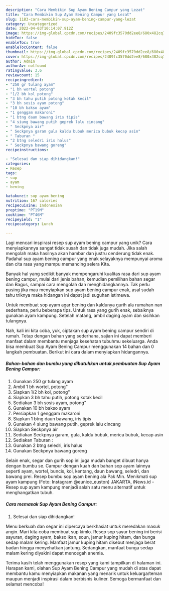 ```yaml
---
description: "Cara Membikin Sup Ayam Bening Campur yang Lezat"
title: "Cara Membikin Sup Ayam Bening Campur yang Lezat"
slug: 1183-cara-membikin-sup-ayam-bening-campur-yang-lezat
category: Uncategorized
date: 2022-04-03T10:14:07.912Z
image: https://img-global.cpcdn.com/recipes/2409fc3570dd2ee8/680x482cq70/sup-ayam-bening-campur-foto-resep-utama.jpg
hideToc: false
enableToc: true
enableTocContent: false
thumbnail: https://img-global.cpcdn.com/recipes/2409fc3570dd2ee8/680x482cq70/sup-ayam-bening-campur-foto-resep-utama.jpg
cover: https://img-global.cpcdn.com/recipes/2409fc3570dd2ee8/680x482cq70/sup-ayam-bening-campur-foto-resep-utama.jpg
author: Admin
authorAv: notfound
ratingvalue: 3.6
reviewcount: 15
recipeingredient:
- "250 gr tulang ayam"
- "1 bh wortel potong"
- "1/2 bh kol potong"
- "3 bh tahu putih potong kotak kecil"
- "3 bh sosis ayam potong"
- "10 bh bakso ayam"
- "1 genggam makaroni"
- "1 btng daun bawang iris tipis"
- "4 siung bawang putih geprek lalu cincang"
- " Seckpnya air"
- " Seckpnya garam gula kaldu bubuk merica bubuk kecap asin"
- " Taburan "
- "2 btng seledri iris halus"
- " Seckpnya bawang goreng"
recipeinstructions:

- "Selesai dan siap dihidangkan!"
categories:
- Resep
tags:
- sup
- ayam
- bening

katakunci: sup ayam bening 
nutrition: 167 calories
recipecuisine: Indonesian
preptime: "PT19M"
cooktime: "PT46M"
recipeyield: "1"
recipecategory: Lunch

---
```





Lagi mencari inspirasi resep sup ayam bening campur yang unik? Cara menyiapkannya sangat tidak susah dan tidak juga mudah. Jika salah mengolah maka hasilnya akan hambar dan justru cenderung tidak enak. Padahal sup ayam bening campur yang enak selayaknya mempunyai aroma dan cita rasa yang mampu memancing selera Kita.





Banyak hal yang sedikit banyak mempengaruhi kualitas rasa dari sup ayam bening campur, mulai dari jenis bahan, kemudian pemilihan bahan segar dan Bagus, sampai cara mengolah dan menghidangkannya. Tak perlu pusing jika mau menyiapkan sup ayam bening campur enak,      asal sudah tahu triknya maka hidangan ini dapat jadi suguhan istimewa.














Untuk membuat sop ayam agar bening dan kaldunya gurih ala rumahan nan sederhana, perlu beberapa tips. Untuk rasa yang gurih enak, sebaiknya gunakan ayam kampung. Setelah matang, ambil daging ayam dan sisihkan tulangnya.






Nah, kali ini kita coba, yuk, ciptakan sup ayam bening campur sendiri di rumah. Tetap dengan bahan yang sederhana, sajian ini dapat memberi manfaat dalam membantu menjaga kesehatan tubuhmu sekeluarga. Anda bisa membuat Sup Ayam Bening Campur menggunakan 14 bahan dan 0 langkah pembuatan. Berikut ini cara dalam menyiapkan hidangannya.

<!--inarticleads1-->

##### Bahan-bahan dan bumbu yang dibutuhkan untuk pembuatan Sup Ayam Bening Campur:

1. Gunakan 250 gr tulang ayam
1. Ambil 1 bh wortel, potong&#34;
1. Siapkan 1/2 bh kol, potong&#34;
1. Siapkan 3 bh tahu putih, potong kotak kecil
1. Sediakan 3 bh sosis ayam, potong&#34;
1. Gunakan 10 bh bakso ayam
1. Persiapkan 1 genggam makaroni
1. Siapkan 1 btng daun bawang, iris tipis
1. Gunakan 4 siung bawang putih, geprek lalu cincang
1. Siapkan  Seckpnya air
1. Sediakan  Seckpnya garam, gula, kaldu bubuk, merica bubuk, kecap asin
1. Sediakan  Taburan :
1. Gunakan 2 btng seledri, iris halus
1. Gunakan  Seckpnya bawang goreng


Selain enak, segar dan gurih sop ini juga mudah banget dibuat hanya dengan bumbu se. Campur dengan kuah dan bahan sop ayam lainnya seperti ayam, wortel, buncis, kol, kentang, daun bawang, seledri, dan bawang prei. Resep bumbu sop ayam bening ala Pak Min. Menikmati sup ayam kampung (Foto: Instagram @eunice_euston⁣⁣⁣) JAKARTA, iNews.id - Resep sup ayam kampung menjadi salah satu menu alternatif untuk menghangatkan tubuh. 

<!--inarticleads2-->

##### Cara memasak Sup Ayam Bening Campur:


1. Selesai dan siap dihidangkan!

Menu berkuah dan segar ini dipercaya berkhasiat untuk meredakan masuk angin. Mari kita coba membuat sup kimlo. Resep sop sayur bening ini berisi sayuran, daging ayam, bakso ikan, soun, jamur kuping hitam, dan bunga sedap malam kering. Manfaat jamur kuping hitam disebut menjaga berat badan hingga menyehatkan jantung. Sedangkan, manfaat bunga sedap malam kering diyakini dapat mencegah anemia. 

Terima kasih telah menggunakan resep yang kami tampilkan di halaman ini. Harapan kami, olahan Sup Ayam Bening Campur yang mudah di atas dapat membantu kamu menyiapkan makanan yang menarik untuk keluarga/teman maupun menjadi inspirasi dalam berbisnis kuliner. Semoga bermanfaat dan selamat mencoba!
